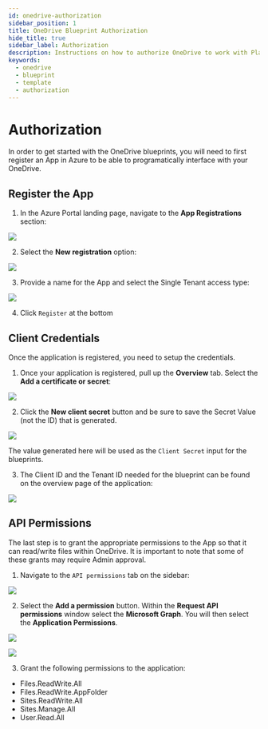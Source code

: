 ```yaml
---
id: onedrive-authorization
sidebar_position: 1
title: OneDrive Blueprint Authorization
hide_title: true
sidebar_label: Authorization
description: Instructions on how to authorize OneDrive to work with Platform's low-code OneDrive templates.
keywords:
  - onedrive
  - blueprint
  - template
  - authorization
---
```


#  Authorization

In order to get started with the OneDrive blueprints, you will need to first register an App in Azure to be able to programatically interface with your OneDrive. 

## Register the App
1. In the Azure Portal landing page, navigate to the **App Registrations** section:

![](https://cdn.sanity.io/images/2xyydva6/dev/a36cab9abea70cfb7facd71e591aa6e330e7abc1-1192x609.png?w=450)

2. Select the **New registration** option:

![](https://cdn.sanity.io/images/2xyydva6/dev/1de36ebf5ffb8155ce16c60852b2f2756f466d60-854x192.png?w=450)

3. Provide a name for the App and select the Single Tenant access type:

![](https://cdn.sanity.io/images/2xyydva6/dev/bbaa3cc9c8f2d83938f7ba54e0d85100cadd3218-842x444.png?w=450)

4. Click `Register` at the bottom


## Client Credentials
Once the application is registered, you need to setup the credentials.

1. Once your application is registered, pull up the **Overview** tab. Select the **Add a certificate or secret**:

![](https://cdn.sanity.io/images/2xyydva6/dev/d8b0bc106e12955a7423c923e8238dbc823efad6-502x175.png?w=450)

2. Click the **New client secret** button and be sure to save the Secret Value (not the ID) that is generated. 

![](https://cdn.sanity.io/images/2xyydva6/dev/257f439b47e259509b4706a927463ebd85507fbf-1051x115.png?w=450)

The value generated here will be used as the `Client Secret` input for the blueprints. 

3. The Client ID and the Tenant ID needed for the blueprint can be found on the overview page of the application:

![](https://cdn.sanity.io/images/2xyydva6/dev/4b8a5f6cf2bb474df32a8c31ce111ce22b22af44-554x191.png?w=450)


## API Permissions
The last step is to grant the appropriate permissions to the App so that it can read/write files within OneDrive. It is important to note that some of these grants may require Admin approval. 

1. Navigate to the `API permissions` tab on the sidebar:

![](https://cdn.sanity.io/images/2xyydva6/dev/ce541e071e553f00d0ce747f7c311354356f7f24-270x563.png?w=450)

2. Select the **Add a permission** button. Within the **Request API permissions** window select the **Microsoft Graph**. You will then select the **Application Permissions**.

![](https://cdn.sanity.io/images/2xyydva6/dev/16eb41fdc02e03c3695f7df5746eb1c4bc626846-831x336.png?w=450)

![](https://cdn.sanity.io/images/2xyydva6/dev/d20cf24748e0a72bd9bf7bb34146f59fa4d287f3-845x269.png?w=450)

3. Grant the following permissions to the application:
- Files.ReadWrite.All
- Files.ReadWrite.AppFolder
- Sites.ReadWrite.All
- Sites.Manage.All
- User.Read.All

